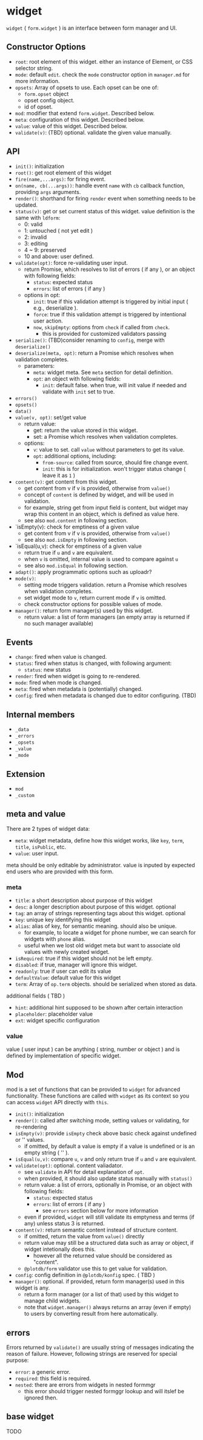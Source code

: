# widget

`widget` ( `form.widget` ) is an interface between form manager and UI.


## Constructor Options

 - `root`: root element of this widget. either an instance of Element, or CSS selector string.
 - `mode`: default `edit`. check the `mode` constructor option in `manager.md` for more information.
 - `opsets`: Array of opsets to use. Each opset can be one of:
   - `form.opset` object
   - opset config object.
   - id of opset.
 - `mod`: modifier that extend `form.widget`. Described below.
 - `meta`: configuration of this widget. Described below.
 - `value`: value of this widget. Described below.
 - `validate(v)`: (TBD) optional. validate the given value manually.


## API

 - `init()`: initialization
 - `root()`: get root element of this widget
 - `fire(name,...args)`: for firing event.
 - `on(name, cb(...args))`: handle event `name` with `cb` callback function, providing `args` arguments.
 - `render()`: shorthand for firing `render` event when something needs to be updated.
 - `status(v)`: get or set current status of this widget. value definition is the same with `ldform`:
   - 0: valid
   - 1: untouched ( not yet edit )
   - 2: invalid
   - 3: editing
   - 4 ~ 9: preserved
   - 10 and above: user defined.
 - `validate(opt)`: force re-validating user input.
   - return Promise, which resolves to list of errors ( if any ), or an object with following fields:
     - `status`: expected status
     - `errors`: list of errors ( if any )
   - options in opt:
     - `init`: true if this validation attempt is triggered by initial input ( e.g., deserialize ).
     - `force`: true if this validation attempt is triggered by intentional user action.
     - `now`, `skipEmpty`: options from `check` if called from `check`.
       - this is provided for customized validators passing
 - `serialize()`: (TBD)consider renaming to `config`, merge with `deserialize()`
 - `deserialize(meta, opt)`: return a Promise which resolves when validation completes.
   - parameters:
     - `meta`: widget meta. See `meta` section for detail definition.
     - `opt`: an object with following fields:
       - `init`: default false. when true, will init value if needed and validate with `init` set to true.
 - `errors()`
 - `opsets()`
 - `data()`
 - `value(v, opt)`: set/get value
   - return value:
     - get: return the value stored in this widget.
     - set: a Promise which resolves when validation completes.
   - options:
     - `v`: value to set. call `value` without parameters to get its value.
     - `opt`: additional options, including:
       - `from-source`: called from source, should fire change event.
       - `init`: this is for initialization. won't trigger status change ( leave it as `1` )
 - `content(v)`: get content from this widget.
   - get content from v if v is provided, otherwise from `value()`
   - concept of `content` is defined by widget, and will be used in validation.
   - for example, string get from input field is content, but widget may wrap this content in an object, which is defined as value here.
   - see also `mod.content` in following section.
 - `isEmpty(v): check for emptiness of a given value
   - get content from v if v is provided, otherwise from `value()`
   - see also `mod.isEmpty` in following section.
 - `isEqual(u,v): check for emptiness of a given value
   - return true if `u` and `v` are equivalent.
   - when `v` is omitted, internal value is used to compare against `u`
   - see also `mod.isEqual` in following section.
 - `adapt()`: apply programmatic options such as uploadr?
 - `mode(v)`:
   - setting mode triggers validation. return a Promise which resolves when validation completes.
   - set widget mode to `v`, return current mode if `v` is omitted.
   - check constructor options for possible values of mode.
 - `manager()`: return form manager(s) used by this widget.
   - return value: a list of form managers (an empty array is returned if no such manager available)

## Events

 - `change`: fired when value is changed.
 - `status`: fired when status is changed, with following argument:
   - `status`: new status
 - `render`: fired when widget is going to re-rendered.
 - `mode`: fired when mode is changed.
 - `meta`: fired when metadata is (potentially) changed.
 - `config`: fired when metadata is changed due to editor configuring. (TBD)


## Internal members

 - `_data`
 - `_errors`
 - `_opsets`
 - `_value`
 - `_mode`


## Extension

 - `mod`
 - `_custom`


## meta and value

There are 2 types of widget data:

 - `meta`: widget metadata, define how this widget works, like `key`, `term`, `title`, `isPublic`, etc.
 - `value`: user input.

meta should be only editable by administrator. value is inputed by expected end users who are provided with this form.


### meta

 - `title`: a short description about purpose of this widget
 - `desc`: a longer description about purpose of this widget. optional
 - `tag`: an array of strings representing tags about this widget. optional
 - `key`: unique key identifying this widget
 - `alias`: alias of key, for semantic meaning. should also be unique.
   - for example, to locate a widget for phone number, we can search for widgets with `phone` alias.
   - useful when we lost old widget meta but want to associate old values with newly created widget.
 - `isRequired`: true if this widget should not be left empty.
 - `disabled`: if true, manager will ignore this widget.
 - `readonly`: true if user can edit its value
 - `defaultValue`: default value for this widget
 - `term`: Array of `op.term` objects. should be serialized when stored as data.


additional fields ( TBD )

 - `hint`: additional hint supposed to be shown after certain interaction
 - `placeholder`: placeholder value
 - `ext`: widget specific configuration


### value

value ( user input ) can be anything ( string, number or object ) and is defined by implementation of specific widget.


## Mod

mod is a set of functions that can be provided to `widget` for advanced functionality. These functions are called with `widget` as its context so you can access `widget` API directly with `this`.

 - `init()`: initialization
 - `render()`: called after switching mode, setting values or validating, for re-rendering
 - `isEmpty(v)`: provide `isEmpty` check above basic check against undefined or '' values.
   - if omitted, by default a value is empty if a value is undefined or is an empty string ( '' ).
 - `isEqual(u,v)`: compare `u`, `v` and only return true if `u` and `v` are equivalent.
 - `validate(opt)`: optional. content valiadator.
   - see `validate` in API for detail explanation of `opt`.
   - when provided, it should also update status manually with `status()`
   - return value: a list of errors, optionally in Promise, or an object with following fields:
     - `status`: expected status
     - `errors`: list of errors ( if any )
       - see `errors` section below for more information
   - even if provided, `widget` will still validate its emptyness and terms (if any) unless status 3 is returned.
 - `content(v)`: return semantic content instead of structure content.
   - if omitted, return the value from `value()` directly
   - return value may still be a structured data such as array or object, if widget intetionally does this.
     - however all the returned value should be considered as "content".
   - `@plotdb/form` validator use this to get value for validation.
 - `config`: config definition in `@plotdb/konfig` spec. ( TBD )
 - `manager()`: optional. if provided, return form manager(s) used in this widget is any.
   - return a form manager (or a list of that) used by this widget to manage child widgets.
   - note that `widget.manager()` always returns an array (even if empty) to users by converting result from here automatically.


## errors

Errors returned by `validate()` are usually string of messages indicating the reason of failure. However, following strings are reserved for special purpose:

 - `error`: a generic error.
 - `required`: this field is required.
 - `nested`: there are errors from widgets in nested formmgr
   - this error should trigger nested formggr lookup and will itslef be ignored then.


## base widget

TODO
